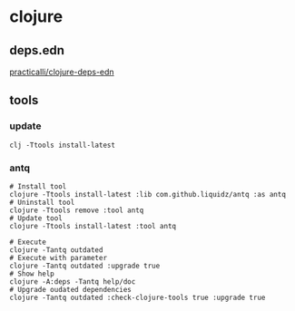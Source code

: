 # clojure

## deps.edn

[practicalli/clojure-deps-edn](https://github.com/practicalli/clojure-deps-edn)

## tools

### update
    clj -Ttools install-latest

### antq

```
# Install tool
clojure -Ttools install-latest :lib com.github.liquidz/antq :as antq
# Uninstall tool
clojure -Ttools remove :tool antq
# Update tool
clojure -Ttools install-latest :tool antq

# Execute
clojure -Tantq outdated
# Execute with parameter
clojure -Tantq outdated :upgrade true
# Show help
clojure -A:deps -Tantq help/doc
# Upgrade oudated dependencies
clojure -Tantq outdated :check-clojure-tools true :upgrade true
```
